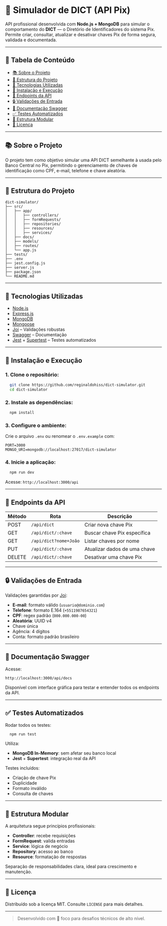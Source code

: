 # 💸 Simulador de DICT (API Pix)

API profissional desenvolvida com **Node.js + MongoDB** para simular o comportamento do **DICT** — o Diretório de Identificadores do sistema Pix. Permite criar, consultar, atualizar e desativar chaves Pix de forma segura, validada e documentada.

---

## 📌 Tabela de Conteúdo

- [📚 Sobre o Projeto](#-sobre-o-projeto)
- [📁 Estrutura do Projeto](#-estrutura-do-projeto)
- [🚀 Tecnologias Utilizadas](#-tecnologias-utilizadas)
- [🔧 Instalação e Execução](#-instalação-e-execução)
- [📮 Endpoints da API](#-endpoints-da-api)
- [🔒 Validações de Entrada](#-validações-de-entrada)
- [📘 Documentação Swagger](#-documentação-swagger)
- [✅ Testes Automatizados](#-testes-automatizados)
- [📂 Estrutura Modular](#-estrutura-modular)
- [📄 Licença](#-licença)

---

## 📚 Sobre o Projeto

O projeto tem como objetivo simular uma API DICT semelhante à usada pelo Banco Central no Pix, permitindo o gerenciamento de chaves de identificação como CPF, e-mail, telefone e chave aleatória.

---

## 📁 Estrutura do Projeto

```
dict-simulator/
├── src/
│   ├── app/
│   │   ├── controllers/
│   │   ├── formRequests/
│   │   ├── repositories/
│   │   ├── resources/
│   │   ├── services/
│   ├── docs/           
│   ├── models/
│   ├── routes/
│   └── app.js
├── tests/
├── .env
├── jest.config.js
├── server.js
├── package.json
└── README.md
```

---

## 🚀 Tecnologias Utilizadas

- [Node.js](https://nodejs.org/)
- [Express.js](https://expressjs.com/)
- [MongoDB](https://www.mongodb.com/)
- [Mongoose](https://mongoosejs.com/)
- [Joi](https://joi.dev/) – Validações robustas
- [Swagger](https://swagger.io/) – Documentação
- [Jest](https://jestjs.io/) + [Supertest](https://github.com/visionmedia/supertest) – Testes automatizados

---

## 🔧 Instalação e Execução

### 1. Clone o repositório:

```bash
  git clone https://github.com/reginaldohiss/dict-simulator.git
  cd dict-simulator
```

### 2. Instale as dependências:

```bash
  npm install
```

### 3. Configure o ambiente:

Crie o arquivo `.env` ou renomear o `.env.example` com:

```env
PORT=3000
MONGO_URI=mongodb://localhost:27017/dict-simulator
```

### 4. Inicie a aplicação:

```bash
  npm run dev
```

Acesse: `http://localhost:3000/api`

---

## 📮 Endpoints da API

| Método | Rota               | Descrição                      |
|--------|--------------------|--------------------------------|
| POST   | `/api/dict`        | Criar nova chave Pix           |
| GET    | `/api/dict/:chave` | Buscar chave Pix específica    |
| GET    | `/api/dict?nome=João`| Listar chaves por nome         |
| PUT    | `/api/dict/:chave` | Atualizar dados de uma chave   |
| DELETE | `/api/dict/:chave` | Desativar uma chave Pix        |

---

## 🔒 Validações de Entrada

Validações garantidas por [Joi](https://joi.dev/):

- **E-mail**: formato válido (`usuario@dominio.com`)
- **Telefone**: formato E.164 (`+5511987654321`)
- **CPF**: regex padrão (`000.000.000-00`)
- **Aleatória**: UUID v4
- Chave única
- Agência: 4 dígitos
- Conta: formato padrão brasileiro

---

## 📘 Documentação Swagger

Acesse:

```
http://localhost:3000/api/docs
```

Disponível com interface gráfica para testar e entender todos os endpoints da API.

---

## ✅ Testes Automatizados

Rodar todos os testes:

```bash
  npm run test
```

Utiliza:

- **MongoDB In-Memory**: sem afetar seu banco local
- **Jest** + **Supertest**: integração real da API

Testes incluídos:
- Criação de chave Pix
- Duplicidade
- Formato inválido
- Consulta de chaves

---

## 📂 Estrutura Modular

A arquitetura segue princípios profissionais:

- **Controller**: recebe requisições
- **FormRequest**: valida entradas
- **Service**: lógica de negócio
- **Repository**: acesso ao banco
- **Resource**: formatação de respostas

Separação de responsabilidades clara, ideal para crescimento e manutenção.

---

## 📄 Licença

Distribuído sob a licença MIT. Consulte `LICENSE` para mais detalhes.

---

> Desenvolvido com 💼 foco para desafios técnicos de alto nível.